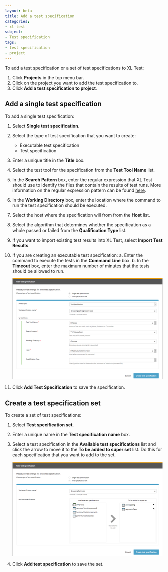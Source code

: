```yaml
---
layout: beta
title: Add a test specification
categories:
- xl-test
subject:
- Test specification
tags:
- test specification
- project
---
```


To add a test specification or a set of test specifications to XL Test:

1. Click **Projects** in the top menu bar.
2. Click on the project you want to add the test specification to.
1. Click **Add a test specification to project**. 

## Add a single test specification

To add a single test specification:

1. Select **Single test specification**.
1. Select the type of test specification that you want to create:
    * Executable test specification
    * Test specification
1. Enter a unique title in the **Title** box.
2. Select the test tool for the specification from the **Test Tool Name** list.
1. In the **Search Pattern** box, enter the regular expression that XL Test should use to identify the files that contain the results of test runs. More information on the regular expression pattern can be found [here](/xl-test/concept/xl-test-file-selection-patterns.html).
1. In the **Working Directory** box, enter the location where the command to run the test specification should be executed.
1. Select the host where the specification will from from the **Host** list.
1. Select the algorithm that determines whether the specification as a whole passed or failed from the **Qualification Type** list.
1. If you want to import existing test results into XL Test, select **Import Test Results**.
1. If you are creating an executable test specification:
    a. Enter the command to execute the tests in the **Command Line** box.
    b. In the **Timeout** box, enter the maximum number of minutes that the tests should be allowed to run.

    ![New test specification](images/create-a-test-specification.png)

1. Click **Add Test Specification** to save the specification.

## Create a test specification set

To create a set of test specifications:

1. Select **Test specification set**.
1. Enter a unique name in the **Test specification name** box.
1. Select a test specification in the **Available test specifications** list and click the arrow to move it to the **To be added to super set** list. Do this for each specification that you want to add to the set.

    ![New test specification set](images/create-a-test-specification-set.png)

1. Click **Add test specification** to save the set.
